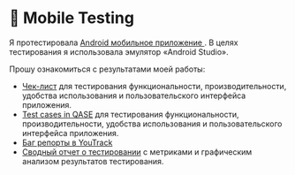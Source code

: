 # 📱 Mobile Testing 

Я протестировала <a href="https://drive.google.com/file/d/1IkqWnm6z293ETG0MdveKTjrsrWd7WQHz/view?usp=sharing"> Android мобильное приложение </a>. В целях тестирования я использовала эмулятор «Android Studio». 

Прошу ознакомиться с результатами моей работы: 
 <ul>
<li>  <a href="https://docs.google.com/spreadsheets/d/1kk95-T32W2RPX-oTAPIpF3Snux6NRStr3VBdLn7IoII/edit?usp=sharing">Чек-лист</a> для тестирования функциональности, производительности, удобства использования и пользовательского интерфейса приложения. </li> 
<li>  <a href="https://drive.google.com/file/d/1sVogyFySO1yOEZcObg7s-f1ZBOMEIBLV/view?usp=sharing">Test cases in QASE</a> для тестирования функциональности, производительности, удобства использования и пользовательского интерфейса приложения. </li> 
<li>  <a href="https://drive.google.com/drive/folders/1_zGy4c74c3G0vO43_-tM6AaCaKyZU0OI?usp=sharing"> Баг репорты в YouTrack </a>  </li> 
 <li>  <a href="https://drive.google.com/file/d/1Ft3zea_HQ1ogQz82fG6QeKuf1KGrLSVp/view?usp=sharing">Сводный отчет о тестировании</a> с метриками и графическим анализом результатов тестирования. </li> 
 
</ul>
